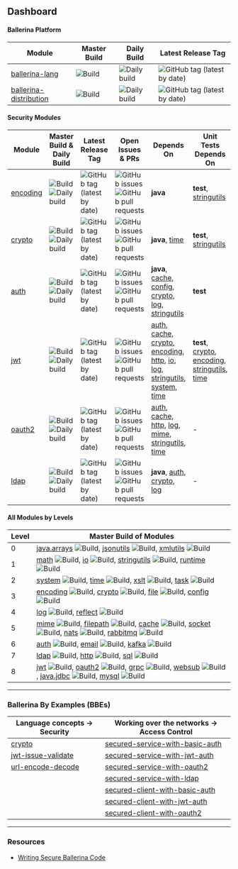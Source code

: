 ## Dashboard

#### Ballerina Platform

| Module | Master Build | Daily Build | Latest Release Tag |
|---|---|---|---|
| [ballerina-lang](https://github.com/ballerina-platform/ballerina-lang) | ![Build](https://github.com/ballerina-platform/ballerina-lang/workflows/CI%20Build/badge.svg) | ![Daily build](https://github.com/ballerina-platform/ballerina-lang/workflows/Ballerina%20daily%20build/badge.svg) | ![GitHub tag (latest by date)](https://img.shields.io/github/v/tag/ballerina-platform/ballerina-lang) |
| [ballerina-distribution](https://github.com/ballerina-platform/ballerina-distribution) | ![Build](https://github.com/ballerina-platform/ballerina-distribution/workflows/Ballerina%20Distribution%20Build/badge.svg) | ![Daily build](https://github.com/ballerina-platform/ballerina-distribution/workflows/Daily%20build/badge.svg) | ![GitHub tag (latest by date)](https://img.shields.io/github/v/tag/ballerina-platform/ballerina-distribution) |

#### Security Modules

| Module | Master Build & Daily Build | Latest Release Tag | Open Issues & PRs | Depends On | Unit Tests Depends On |
|---|---|---|---|---|---|
| [encoding](https://github.com/ballerina-platform/module-ballerina-encoding) | ![Build](https://github.com/ballerina-platform/module-ballerina-encoding/workflows/Build/badge.svg) ![Daily build](https://github.com/ballerina-platform/module-ballerina-encoding/workflows/Daily%20build/badge.svg) | ![GitHub tag (latest by date)](https://img.shields.io/github/v/tag/ballerina-platform/module-ballerina-encoding) | ![GitHub issues](https://img.shields.io/github/issues/ballerina-platform/module-ballerina-encoding) ![GitHub pull requests](https://img.shields.io/github/issues-pr/ballerina-platform/module-ballerina-encoding) | **java** | **test**, [stringutils](https://github.com/ballerina-platform/module-ballerina-stringutils) |
| [crypto](https://github.com/ballerina-platform/module-ballerina-crypto) | ![Build](https://github.com/ballerina-platform/module-ballerina-crypto/workflows/Build/badge.svg) ![Daily build](https://github.com/ballerina-platform/module-ballerina-crypto/workflows/Daily%20build/badge.svg) | ![GitHub tag (latest by date)](https://img.shields.io/github/v/tag/ballerina-platform/module-ballerina-crypto) | ![GitHub issues](https://img.shields.io/github/issues/ballerina-platform/module-ballerina-crypto) ![GitHub pull requests](https://img.shields.io/github/issues-pr/ballerina-platform/module-ballerina-crypto) | **java**, [time](https://github.com/ballerina-platform/module-ballerina-time) | **test**, [stringutils](https://github.com/ballerina-platform/module-ballerina-stringutils) |
| [auth](https://github.com/ballerina-platform/module-ballerina-auth) | ![Build](https://github.com/ballerina-platform/module-ballerina-auth/workflows/Build/badge.svg) ![Daily build](https://github.com/ballerina-platform/module-ballerina-auth/workflows/Daily%20build/badge.svg) | ![GitHub tag (latest by date)](https://img.shields.io/github/v/tag/ballerina-platform/module-ballerina-auth) | ![GitHub issues](https://img.shields.io/github/issues/ballerina-platform/module-ballerina-auth) ![GitHub pull requests](https://img.shields.io/github/issues-pr/ballerina-platform/module-ballerina-auth) | **java**, [cache](https://github.com/ballerina-platform/module-ballerina-cache), [config](https://github.com/ballerina-platform/module-ballerina-config), [crypto](https://github.com/ballerina-platform/module-ballerina-crypto), [log](https://github.com/ballerina-platform/module-ballerina-log), [stringutils](https://github.com/ballerina-platform/module-ballerina-stringutils) | **test** |
| [jwt](https://github.com/ballerina-platform/module-ballerina-jwt) | ![Build](https://github.com/ballerina-platform/module-ballerina-jwt/workflows/Build/badge.svg) ![Daily build](https://github.com/ballerina-platform/module-ballerina-jwt/workflows/Daily%20build/badge.svg) | ![GitHub tag (latest by date)](https://img.shields.io/github/v/tag/ballerina-platform/module-ballerina-jwt) | ![GitHub issues](https://img.shields.io/github/issues/ballerina-platform/module-ballerina-jwt) ![GitHub pull requests](https://img.shields.io/github/issues-pr/ballerina-platform/module-ballerina-jwt) | [auth](https://github.com/ballerina-platform/module-ballerina-auth), [cache](https://github.com/ballerina-platform/module-ballerina-cache), [crypto](https://github.com/ballerina-platform/module-ballerina-crypto), [encoding](https://github.com/ballerina-platform/module-ballerina-encoding), [http](https://github.com/ballerina-platform/module-ballerina-http), [io](https://github.com/ballerina-platform/module-ballerina-io), [log](https://github.com/ballerina-platform/module-ballerina-log), [stringutils](https://github.com/ballerina-platform/module-ballerina-stringutils), [system](https://github.com/ballerina-platform/module-ballerina-system), [time](https://github.com/ballerina-platform/module-ballerina-time) | **test**, [crypto](https://github.com/ballerina-platform/module-ballerina-crypto), [encoding](https://github.com/ballerina-platform/module-ballerina-encoding), [stringutils](https://github.com/ballerina-platform/module-ballerina-stringutils), [time](https://github.com/ballerina-platform/module-ballerina-time) |
| [oauth2](https://github.com/ballerina-platform/module-ballerina-oauth2) | ![Build](https://github.com/ballerina-platform/module-ballerina-oauth2/workflows/Build/badge.svg) ![Daily build](https://github.com/ballerina-platform/module-ballerina-oauth2/workflows/Daily%20build/badge.svg) | ![GitHub tag (latest by date)](https://img.shields.io/github/v/tag/ballerina-platform/module-ballerina-oauth2) | ![GitHub issues](https://img.shields.io/github/issues/ballerina-platform/module-ballerina-oauth2) ![GitHub pull requests](https://img.shields.io/github/issues-pr/ballerina-platform/module-ballerina-oauth2) | [auth](https://github.com/ballerina-platform/module-ballerina-auth), [cache](https://github.com/ballerina-platform/module-ballerina-cache), [http](https://github.com/ballerina-platform/module-ballerina-http), [log](https://github.com/ballerina-platform/module-ballerina-log), [mime](https://github.com/ballerina-platform/module-ballerina-mime), [stringutils](https://github.com/ballerina-platform/module-ballerina-stringutils), [time](https://github.com/ballerina-platform/module-ballerina-time) | - |
| [ldap](https://github.com/ballerina-platform/module-ballerina-ldap) | ![Build](https://github.com/ballerina-platform/module-ballerina-ldap/workflows/Build/badge.svg) ![Daily build](https://github.com/ballerina-platform/module-ballerina-ldap/workflows/Daily%20build/badge.svg) | ![GitHub tag (latest by date)](https://img.shields.io/github/v/tag/ballerina-platform/module-ballerina-ldap) | ![GitHub issues](https://img.shields.io/github/issues/ballerina-platform/module-ballerina-ldap) ![GitHub pull requests](https://img.shields.io/github/issues-pr/ballerina-platform/module-ballerina-ldap) | **java**, [auth](https://github.com/ballerina-platform/module-ballerina-auth), [crypto](https://github.com/ballerina-platform/module-ballerina-crypto), [log](https://github.com/ballerina-platform/module-ballerina-log) | - |

#### All Modules by Levels

| Level | Master Build of Modules |
|---|---|
| 0 | [java.arrays](https://github.com/ballerina-platform/module-ballerina-java.arrays) ![Build](https://github.com/ballerina-platform/module-ballerina-java.arrays/workflows/Build/badge.svg), [jsonutils](https://github.com/ballerina-platform/module-ballerina-jsonutils) ![Build](https://github.com/ballerina-platform/module-ballerina-jsonutils/workflows/Build/badge.svg), [xmlutils](https://github.com/ballerina-platform/module-ballerina-xmlutils) ![Build](https://github.com/ballerina-platform/module-ballerina-xmlutils/workflows/Build/badge.svg) |
| 1 | [math](https://github.com/ballerina-platform/module-ballerina-math) ![Build](https://github.com/ballerina-platform/module-ballerina-math/workflows/Build/badge.svg), [io](https://github.com/ballerina-platform/module-ballerina-io) ![Build](https://github.com/ballerina-platform/module-ballerina-io/workflows/Build/badge.svg), [stringutils](https://github.com/ballerina-platform/module-ballerina-stringutils) ![Build](https://github.com/ballerina-platform/module-ballerina-stringutils/workflows/Build/badge.svg), [runtime](https://github.com/ballerina-platform/module-ballerina-runtime) ![Build](https://github.com/ballerina-platform/module-ballerina-runtime/workflows/Build/badge.svg) |
| 2 | [system](https://github.com/ballerina-platform/module-ballerina-system) ![Build](https://github.com/ballerina-platform/module-ballerina-system/workflows/Build/badge.svg), [time](https://github.com/ballerina-platform/module-ballerina-time) ![Build](https://github.com/ballerina-platform/module-ballerina-time/workflows/Build%20master%20branch/badge.svg), [xslt](https://github.com/ballerina-platform/module-ballerina-xslt) ![Build](https://github.com/ballerina-platform/module-ballerina-xslt/workflows/Build%20master%20branch/badge.svg), [task](https://github.com/ballerina-platform/module-ballerina-task) ![Build](https://github.com/ballerina-platform/module-ballerina-task/workflows/Build%20master%20branch/badge.svg) |
| 3 | [encoding](https://github.com/ballerina-platform/module-ballerina-encoding) ![Build](https://github.com/ballerina-platform/module-ballerina-encoding/workflows/Build/badge.svg), [crypto](https://github.com/ballerina-platform/module-ballerina-crypto) ![Build](https://github.com/ballerina-platform/module-ballerina-crypto/workflows/Build/badge.svg), [file](https://github.com/ballerina-platform/module-ballerina-file) ![Build](https://github.com/ballerina-platform/module-ballerina-file/workflows/Build%20master%20branch/badge.svg), [config](https://github.com/ballerina-platform/module-ballerina-config) ![Build](https://github.com/ballerina-platform/module-ballerina-config/workflows/Build/badge.svg) |
| 4 | [log](https://github.com/ballerina-platform/module-ballerina-log) ![Build](https://github.com/ballerina-platform/module-ballerina-log/workflows/Build/badge.svg), [reflect](https://github.com/ballerina-platform/module-ballerina-reflect) ![Build](https://github.com/ballerina-platform/module-ballerina-reflect/workflows/Build/badge.svg) |
| 5 | [mime](https://github.com/ballerina-platform/module-ballerina-mime) ![Build](https://github.com/ballerina-platform/module-ballerina-mime/workflows/Build/badge.svg), [filepath](https://github.com/ballerina-platform/module-ballerina-filepath) ![Build](https://github.com/ballerina-platform/module-ballerina-filepath/workflows/Build%20master%20branch/badge.svg), [cache](https://github.com/ballerina-platform/module-ballerina-cache) ![Build](https://github.com/ballerina-platform/module-ballerina-cache/workflows/Build%20master%20branch/badge.svg), [socket](https://github.com/ballerina-platform/module-ballerina-socket) ![Build](https://github.com/ballerina-platform/module-ballerina-socket/workflows/Build%20master%20branch/badge.svg), [nats](https://github.com/ballerina-platform/module-ballerinax-nats) ![Build](https://github.com/ballerina-platform/module-ballerinax-nats/workflows/Build%20master%20branch/badge.svg), [rabbitmq](https://github.com/ballerina-platform/module-ballerina-rabbitmq) ![Build](https://github.com/ballerina-platform/module-ballerina-rabbitmq/workflows/Build/badge.svg) |
| 6 | [auth](https://github.com/ballerina-platform/module-ballerina-auth) ![Build](https://github.com/ballerina-platform/module-ballerina-auth/workflows/Build/badge.svg), [email](https://github.com/ballerina-platform/module-ballerina-email) ![Build](https://github.com/ballerina-platform/module-ballerina-email/workflows/Build%20master%20branch/badge.svg), [kafka](https://github.com/ballerina-platform/module-ballerinax-kafka) ![Build](https://github.com/ballerina-platform/module-ballerinax-kafka/workflows/Build/badge.svg) |
| 7 | [ldap](https://github.com/ballerina-platform/module-ballerina-ldap) ![Build](https://github.com/ballerina-platform/module-ballerina-ldap/workflows/Build/badge.svg), [http](https://github.com/ballerina-platform/module-ballerina-http) ![Build](https://github.com/ballerina-platform/module-ballerina-http/workflows/Build%20master%20branch/badge.svg), [sql](https://github.com/ballerina-platform/module-ballerina-sql) ![Build](https://github.com/ballerina-platform/module-ballerina-sql/workflows/Build/badge.svg) |
| 8 | [jwt](https://github.com/ballerina-platform/module-ballerina-jwt) ![Build](https://github.com/ballerina-platform/module-ballerina-jwt/workflows/Build/badge.svg), [oauth2](https://github.com/ballerina-platform/module-ballerina-oauth2) ![Build](https://github.com/ballerina-platform/module-ballerina-oauth2/workflows/Build/badge.svg), [grpc](https://github.com/ballerina-platform/module-ballerina-grpc) ![Build](https://github.com/ballerina-platform/module-ballerina-grpc/workflows/Build%20master%20branch/badge.svg), [websub](https://github.com/ballerina-platform/module-ballerina-websub) ![Build](https://github.com/ballerina-platform/module-ballerina-websub/workflows/Build/badge.svg), [java.jdbc](https://github.com/ballerina-platform/module-ballerina-java.jdbc) ![Build](https://github.com/ballerina-platform/module-ballerina-java.jdbc/workflows/Build/badge.svg), [mysql](https://github.com/ballerina-platform/module-ballerinax-mysql) ![Build](https://github.com/ballerina-platform/module-ballerinax-mysql/workflows/Build/badge.svg) |

---

### Ballerina By Examples (BBEs)

| Language concepts -> Security | Working over the networks -> Access Control |
|---|---|
| [crypto](https://ballerina.io/swan-lake/learn/by-example/crypto.html) | [secured-service-with-basic-auth](https://ballerina.io/swan-lake/learn/by-example/secured-service-with-basic-auth.html) |
| [jwt-issue-validate](https://ballerina.io/swan-lake/learn/by-example/jwt-issue-validate.html) | [secured-service-with-jwt-auth](https://ballerina.io/swan-lake/learn/by-example/secured-service-with-jwt-auth.html) |
| [url-encode-decode](https://ballerina.io/swan-lake/learn/by-example/url-encode-decode.html) | [secured-service-with-oauth2](https://ballerina.io/swan-lake/learn/by-example/secured-service-with-oauth2.html) |
| | [secured-service-with-ldap](https://ballerina.io/swan-lake/learn/by-example/secured-service-with-ldap.html) |
| | [secured-client-with-basic-auth](https://ballerina.io/swan-lake/learn/by-example/secured-client-with-basic-auth.html) |
| | [secured-client-with-jwt-auth](https://ballerina.io/swan-lake/learn/by-example/secured-client-with-jwt-auth.html) |
| | [secured-client-with-oauth2](https://ballerina.io/swan-lake/learn/by-example/secured-client-with-oauth2.html) |

---

### Resources

- [Writing Secure Ballerina Code](https://ballerina.io/learn/writing-secure-ballerina-code/)
